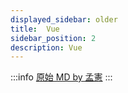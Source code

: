 ```yaml
---
displayed_sidebar: older
title:  Vue
sidebar_position: 2
description: Vue
---
```


:::info
[原始 MD by 孟憲](https://hackmd.io/@JimmyHsieh-0129/S1459lc_t)
:::

